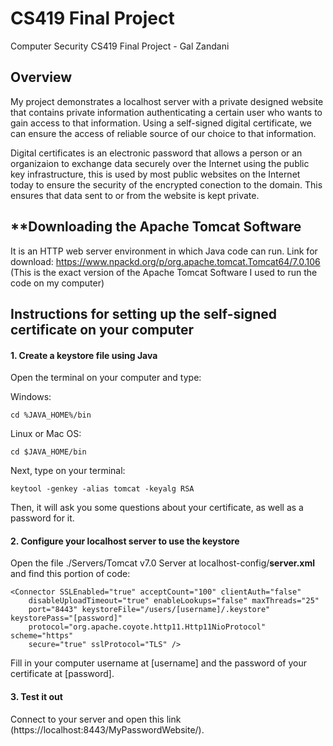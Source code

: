# CS419 Final Project
Computer Security CS419 Final Project - Gal Zandani

## Overview
My project demonstrates a localhost server with a private designed website that contains private information authenticating a certain user who wants to gain access to that information. Using a self-signed digital certificate, we can ensure the access of reliable source of our choice to that information.

Digital certificates is an electronic password that allows a person or an organizaion to exchange data securely over the Internet using the public key infrastructure, this is used by most public websites on the Internet today to ensure the security of the encrypted conection to the domain. This ensures that data sent to or from the website is kept private.

## **Downloading the Apache Tomcat Software

It is an HTTP web server environment in which Java code can run.
Link for download: https://www.npackd.org/p/org.apache.tomcat.Tomcat64/7.0.106
(This is the exact version of the Apache Tomcat Software I used to run the code on my computer)


## **Instructions for setting up the self-signed certificate on your computer**


#### 1. Create a keystore file using Java
Open the terminal on your computer and type:

Windows:
```
cd %JAVA_HOME%/bin
```
Linux or Mac OS:
```
cd $JAVA_HOME/bin
```

Next, type on your terminal:
```
keytool -genkey -alias tomcat -keyalg RSA
```
Then, it will ask you some questions about your certificate, as well as a password for it.


#### 2. Configure your localhost server to use the keystore
Open the file ./Servers/Tomcat v7.0 Server at localhost-config/**server.xml** and find this portion of code:
```
<Connector SSLEnabled="true" acceptCount="100" clientAuth="false"
    disableUploadTimeout="true" enableLookups="false" maxThreads="25"
    port="8443" keystoreFile="/users/[username]/.keystore" keystorePass="[password]"
    protocol="org.apache.coyote.http11.Http11NioProtocol" scheme="https"
    secure="true" sslProtocol="TLS" />
```
Fill in your computer username at [username] and the password of your certificate at [password].

#### 3. Test it out
Connect to your server and open this link (https://localhost:8443/MyPasswordWebsite/).
